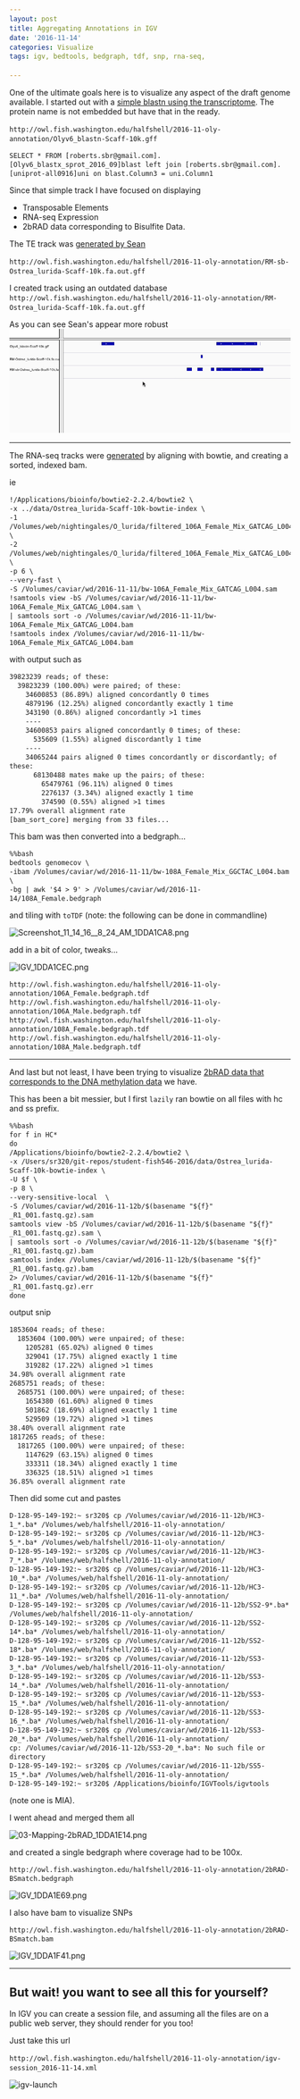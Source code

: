 ```yaml
---
layout: post
title: Aggregating Annotations in IGV
date: '2016-11-14'
categories: Visualize
tags: igv, bedtools, bedgraph, tdf, snp, rna-seq,  

---
```


One of the ultimate goals here is to visualize any aspect of the draft genome available.  I started out with a [simple blastn using the transcriptome](https://sr320.github.io/student-fish546-2016/Oly-Gene-Track/). The protein name is not embedded but have that in the ready.

`http://owl.fish.washington.edu/halfshell/2016-11-oly-annotation/Olyv6_blastn-Scaff-10k.gff`

```
SELECT * FROM [roberts.sbr@gmail.com].[Olyv6_blastx_sprot_2016_09]blast left join [roberts.sbr@gmail.com].[uniprot-all0916]uni on blast.Column3 = uni.Column1
```
Since that simple track I have focused on displaying      
- Transposable Elements    
- RNA-seq Expression     
- 2bRAD data corresponding to Bisulfite Data.    

The TE track was [generated by Sean](https://seanb80.github.io/blog/2016/11/04/Installing-RepeatMasker)

`http://owl.fish.washington.edu/halfshell/2016-11-oly-annotation/RM-sb-Ostrea_lurida-Scaff-10k.fa.out.gff`

I created track using an outdated database
`http://owl.fish.washington.edu/halfshell/2016-11-oly-annotation/RM-Ostrea_lurida-Scaff-10k.fa.out.gff`

As you can see Sean's appear more robust
![te](https://raw.githubusercontent.com/sr320/student-fish546-2016/master/docs/images/igv-te.gif)

---

The RNA-seq tracks were [generated](https://github.com/sr320/student-fish546-2016/blob/master/jupyter/02.6-Oly-Bowtie.ipynb) by aligning with bowtie, and creating a sorted, indexed bam.

ie    

```
!/Applications/bioinfo/bowtie2-2.2.4/bowtie2 \
-x ../data/Ostrea_lurida-Scaff-10k-bowtie-index \
-1 /Volumes/web/nightingales/O_lurida/filtered_106A_Female_Mix_GATCAG_L004_R1.fastq.gz \
-2 /Volumes/web/nightingales/O_lurida/filtered_106A_Female_Mix_GATCAG_L004_R2.fastq.gz \
-p 6 \
--very-fast \
-S /Volumes/caviar/wd/2016-11-11/bw-106A_Female_Mix_GATCAG_L004.sam
!samtools view -bS /Volumes/caviar/wd/2016-11-11/bw-106A_Female_Mix_GATCAG_L004.sam \
| samtools sort -o /Volumes/caviar/wd/2016-11-11/bw-106A_Female_Mix_GATCAG_L004.bam
!samtools index /Volumes/caviar/wd/2016-11-11/bw-106A_Female_Mix_GATCAG_L004.bam
```

with output such as      

```
39823239 reads; of these:
  39823239 (100.00%) were paired; of these:
    34600853 (86.89%) aligned concordantly 0 times
    4879196 (12.25%) aligned concordantly exactly 1 time
    343190 (0.86%) aligned concordantly >1 times
    ----
    34600853 pairs aligned concordantly 0 times; of these:
      535609 (1.55%) aligned discordantly 1 time
    ----
    34065244 pairs aligned 0 times concordantly or discordantly; of these:
      68130488 mates make up the pairs; of these:
        65479761 (96.11%) aligned 0 times
        2276137 (3.34%) aligned exactly 1 time
        374590 (0.55%) aligned >1 times
17.79% overall alignment rate
[bam_sort_core] merging from 33 files...
```

This bam was then converted into a bedgraph...

```
%%bash
bedtools genomecov \
-ibam /Volumes/caviar/wd/2016-11-11/bw-108A_Female_Mix_GGCTAC_L004.bam \
-bg | awk '$4 > 9' > /Volumes/caviar/wd/2016-11-14/108A_Female.bedgraph
```

and tiling with `toTDF` (note: the following can be done in commandline)

<img src="http://eagle.fish.washington.edu/cnidarian/skitch/Screenshot_11_14_16__8_24_AM_1DDA1CA8.png" alt="Screenshot_11_14_16__8_24_AM_1DDA1CA8.png"/>

add in a bit of color, tweaks...

<img src="http://eagle.fish.washington.edu/cnidarian/skitch/IGV_1DDA1CEC.png" alt="IGV_1DDA1CEC.png"/>

```
http://owl.fish.washington.edu/halfshell/2016-11-oly-annotation/106A_Female.bedgraph.tdf
http://owl.fish.washington.edu/halfshell/2016-11-oly-annotation/106A_Male.bedgraph.tdf
http://owl.fish.washington.edu/halfshell/2016-11-oly-annotation/108A_Female.bedgraph.tdf
http://owl.fish.washington.edu/halfshell/2016-11-oly-annotation/108A_Male.bedgraph.tdf
```

---
And last but not least, I have been trying to visualize [2bRAD data that corresponds to the DNA methylation data](https://github.com/RobertsLab/project-olympia.oyster-genomic/wiki/MBD-BSseq-December-2015) we have.

This has been a bit messier, but I first `lazily` ran bowtie on all files with hc and ss prefix. 

```
%%bash
for f in HC*
do
/Applications/bioinfo/bowtie2-2.2.4/bowtie2 \
-x /Users/sr320/git-repos/student-fish546-2016/data/Ostrea_lurida-Scaff-10k-bowtie-index \
-U $f \
-p 8 \
--very-sensitive-local  \
-S /Volumes/caviar/wd/2016-11-12b/$(basename "${f}" _R1_001.fastq.gz).sam
samtools view -bS /Volumes/caviar/wd/2016-11-12b/$(basename "${f}" _R1_001.fastq.gz).sam \
| samtools sort -o /Volumes/caviar/wd/2016-11-12b/$(basename "${f}" _R1_001.fastq.gz).bam
samtools index /Volumes/caviar/wd/2016-11-12b/$(basename "${f}" _R1_001.fastq.gz).bam
2> /Volumes/caviar/wd/2016-11-12b/$(basename "${f}" _R1_001.fastq.gz).err
done
```
output snip

```
1853604 reads; of these:
  1853604 (100.00%) were unpaired; of these:
    1205281 (65.02%) aligned 0 times
    329041 (17.75%) aligned exactly 1 time
    319282 (17.22%) aligned >1 times
34.98% overall alignment rate
2685751 reads; of these:
  2685751 (100.00%) were unpaired; of these:
    1654380 (61.60%) aligned 0 times
    501862 (18.69%) aligned exactly 1 time
    529509 (19.72%) aligned >1 times
38.40% overall alignment rate
1817265 reads; of these:
  1817265 (100.00%) were unpaired; of these:
    1147629 (63.15%) aligned 0 times
    333311 (18.34%) aligned exactly 1 time
    336325 (18.51%) aligned >1 times
36.85% overall alignment rate
```

Then did some cut and pastes

```
D-128-95-149-192:~ sr320$ cp /Volumes/caviar/wd/2016-11-12b/HC3-1_*.ba* /Volumes/web/halfshell/2016-11-oly-annotation/
D-128-95-149-192:~ sr320$ cp /Volumes/caviar/wd/2016-11-12b/HC3-5_*.ba* /Volumes/web/halfshell/2016-11-oly-annotation/
D-128-95-149-192:~ sr320$ cp /Volumes/caviar/wd/2016-11-12b/HC3-7_*.ba* /Volumes/web/halfshell/2016-11-oly-annotation/
D-128-95-149-192:~ sr320$ cp /Volumes/caviar/wd/2016-11-12b/HC3-10_*.ba* /Volumes/web/halfshell/2016-11-oly-annotation/
D-128-95-149-192:~ sr320$ cp /Volumes/caviar/wd/2016-11-12b/HC3-11_*.ba* /Volumes/web/halfshell/2016-11-oly-annotation/
D-128-95-149-192:~ sr320$ cp /Volumes/caviar/wd/2016-11-12b/SS2-9*.ba* /Volumes/web/halfshell/2016-11-oly-annotation/
D-128-95-149-192:~ sr320$ cp /Volumes/caviar/wd/2016-11-12b/SS2-14*.ba* /Volumes/web/halfshell/2016-11-oly-annotation/
D-128-95-149-192:~ sr320$ cp /Volumes/caviar/wd/2016-11-12b/SS2-18*.ba* /Volumes/web/halfshell/2016-11-oly-annotation/
D-128-95-149-192:~ sr320$ cp /Volumes/caviar/wd/2016-11-12b/SS3-3_*.ba* /Volumes/web/halfshell/2016-11-oly-annotation/
D-128-95-149-192:~ sr320$ cp /Volumes/caviar/wd/2016-11-12b/SS3-14_*.ba* /Volumes/web/halfshell/2016-11-oly-annotation/
D-128-95-149-192:~ sr320$ cp /Volumes/caviar/wd/2016-11-12b/SS3-15_*.ba* /Volumes/web/halfshell/2016-11-oly-annotation/
D-128-95-149-192:~ sr320$ cp /Volumes/caviar/wd/2016-11-12b/SS3-16_*.ba* /Volumes/web/halfshell/2016-11-oly-annotation/
D-128-95-149-192:~ sr320$ cp /Volumes/caviar/wd/2016-11-12b/SS3-20_*.ba* /Volumes/web/halfshell/2016-11-oly-annotation/
cp: /Volumes/caviar/wd/2016-11-12b/SS3-20_*.ba*: No such file or directory
D-128-95-149-192:~ sr320$ cp /Volumes/caviar/wd/2016-11-12b/SS5-15_*.ba* /Volumes/web/halfshell/2016-11-oly-annotation/
D-128-95-149-192:~ sr320$ /Applications/bioinfo/IGVTools/igvtools 
```
(note one is MIA).

I went ahead and merged them all

<img src="http://eagle.fish.washington.edu/cnidarian/skitch/03-Mapping-2bRAD_1DDA1E14.png" alt="03-Mapping-2bRAD_1DDA1E14.png"/>

and created a single bedgraph where coverage had to be 100x.

```
http://owl.fish.washington.edu/halfshell/2016-11-oly-annotation/2bRAD-BSmatch.bedgraph
```
<img src="http://eagle.fish.washington.edu/cnidarian/skitch/IGV_1DDA1E69.png" alt="IGV_1DDA1E69.png"/>

I also have bam to visualize SNPs

```
http://owl.fish.washington.edu/halfshell/2016-11-oly-annotation/2bRAD-BSmatch.bam
```

<img src="http://eagle.fish.washington.edu/cnidarian/skitch/IGV_1DDA1F41.png" alt="IGV_1DDA1F41.png"/>

---

## But wait! you want to see all this for yourself?   

In IGV you can create a session file, and assuming all the files are on a public web server, they should render for you too!

Just take this url    

`http://owl.fish.washington.edu/halfshell/2016-11-oly-annotation/igv-session_2016-11-14.xml`


![igv-launch](https://raw.githubusercontent.com/sr320/student-fish546-2016/master/docs/images/igv-launch.gif)


